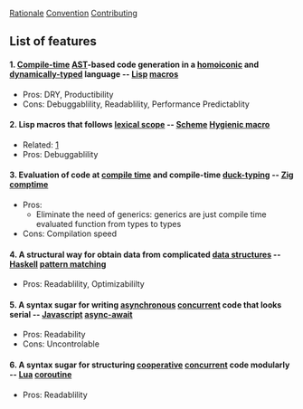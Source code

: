 [Rationale](https://github.com/glyh/nontrivial-PL-features/blob/main/rationale.md) [Convention](https://github.com/glyh/nontrivial-PL-features/blob/main/convention.md) [Contributing](https://github.com/glyh/nontrivial-PL-features/blob/main/contributing.md)

## List of features

#### 1. [Compile-time](https://en.wikipedia.org/wiki/Compile_time) [AST](https://en.wikipedia.org/wiki/Abstract_syntax_tree)-based code generation in a [homoiconic](https://en.wikipedia.org/wiki/Homoiconicity) and [dynamically-typed](https://en.wikipedia.org/wiki/Type_system#Dynamic_type_checking_and_runtime_type_information) language -- [Lisp](https://lisp-lang.org/) [macros](https://lispcookbook.github.io/cl-cookbook/macros.html)
  - Pros: DRY, Productibility
  - Cons: Debuggablility, Readablility, Performance Predictablity

#### 2. Lisp macros that follows [lexical scope](https://en.wikipedia.org/wiki/Scope_(computer_science)#Lexical_scope) -- [Scheme](https://www.scheme.com/) [Hygienic macro](https://docs.scheme.org/guide/macros/)
  - Related: [1](https://github.com/glyh/nontrivial-PL-features#1-compile-time-ast-based-code-generation-in-a-homoiconic-and-dynamically-typed-language----lisp-macros)
  - Pros: Debuggablility 

#### 3. Evaluation of code at [compile time](https://en.wikipedia.org/wiki/Compile_time) and compile-time [duck-typing](https://en.wikipedia.org/wiki/Duck_typing) -- [Zig](https://ziglang.org/) [comptime](https://ziglang.org/documentation/master/#comptime)
  - Pros: 
    - Eliminate the need of generics: generics are just compile time evaluated function from types to types
  - Cons: Compilation speed

#### 4. A structural way for obtain data from complicated [data structures](https://en.wikipedia.org/wiki/Data_structure) -- [Haskell](https://www.haskell.org/) [pattern matching](https://www.haskell.org/tutorial/patterns.html)
  - Pros: Readablility, Optimizabililty

#### 5. A syntax sugar for writing [asynchronous](https://en.wikipedia.org/wiki/Async/await) [concurrent](https://en.wikipedia.org/wiki/Concurrency_(computer_science)) code that looks serial -- [Javascript](https://www.javascript.com/) [async-await](https://developer.mozilla.org/en-US/docs/Web/JavaScript/Reference/Statements/async_function)
  - Pros: Readability
  - Cons: Uncontrolable

#### 6. A syntax sugar for structuring [cooperative](https://en.wikipedia.org/wiki/Cooperative_multitasking) [concurrent](https://en.wikipedia.org/wiki/Concurrency_(computer_science)) code modularly -- [Lua](https://www.lua.org/) [coroutine](https://www.lua.org/pil/9.1.html)
  - Pros: Readablility
